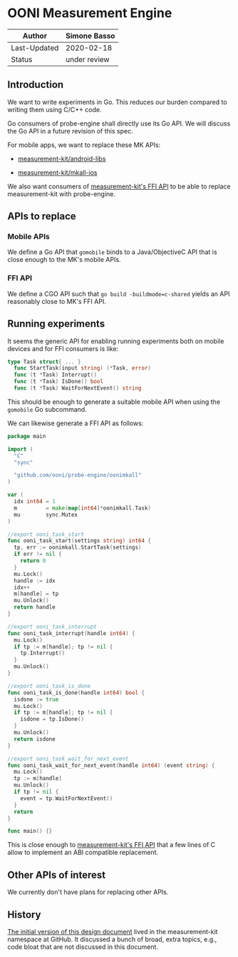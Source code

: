 # OONI Measurement Engine

| Author       | Simone Basso |
|--------------|--------------|
| Last-Updated | 2020-02-18   |
| Status       | under review |

## Introduction

We want to write experiments in Go. This reduces our burden
compared to writing them using C/C++ code.

Go consumers of probe-engine shall directly use its Go API. We
will discuss the Go API in a future revision of this spec.

For mobile apps, we want to replace these MK APIs:

- [measurement-kit/android-libs](https://github.com/measurement-kit/android-libs)

- [measurement-kit/mkall-ios](https://github.com/measurement-kit/mkall-ios)

We also want consumers of [measurement-kit's FFI API](https://git.io/Jv4Rv)
to be able to replace measurement-kit with probe-engine.

## APIs to replace

### Mobile APIs

We define a Go API that `gomobile` binds to a Java/ObjectiveC
API that is close enough to the MK's mobile APIs.

### FFI API

We define a CGO API such that `go build -buildmode=c-shared`
yields an API reasonably close to MK's FFI API.

## Running experiments

It seems the generic API for enabling running experiments both on
mobile devices and for FFI consumers is like:

```Go
type Task struct{ ... }
  func StartTask(input string) (*Task, error)
  func (t *Task) Interrupt()
  func (t *Task) IsDone() bool
  func (t *Task) WaitForNextEvent() string
```

This should be enough to generate a suitable mobile API when
using the `gomobile` Go subcommand.

We can likewise generate a FFI API as follows:

```Go
package main

import (
  "C"
  "sync"

  "github.com/ooni/probe-engine/oonimkall"
)

var (
  idx int64 = 1
  m         = make(map[int64]*oonimkall.Task)
  mu        sync.Mutex
)

//export ooni_task_start
func ooni_task_start(settings string) int64 {
  tp, err := oonimkall.StartTask(settings)
  if err != nil {
    return 0
  }
  mu.Lock()
  handle := idx
  idx++
  m[handle] = tp
  mu.Unlock()
  return handle
}

//export ooni_task_interrupt
func ooni_task_interrupt(handle int64) {
  mu.Lock()
  if tp := m[handle]; tp != nil {
    tp.Interrupt()
  }
  mu.Unlock()
}

//export ooni_task_is_done
func ooni_task_is_done(handle int64) bool {
  isdone := true
  mu.Lock()
  if tp := m[handle]; tp != nil {
    isdone = tp.IsDone()
  }
  mu.Unlock()
  return isdone
}

//export ooni_task_wait_for_next_event
func ooni_task_wait_for_next_event(handle int64) (event string) {
  mu.Lock()
  tp := m[handle]
  mu.Unlock()
  if tp != nil {
    event = tp.WaitForNextEvent()
  }
  return
}

func main() {}
```

This is close enough to [measurement-kit's FFI API](https://git.io/Jv4Rv) that
a few lines of C allow to implement an ABI compatible replacement.

## Other APIs of interest

We currently don't have plans for replacing other APIs.

## History

[The initial version of this design document](
https://github.com/measurement-kit/engine/blob/master/DESIGN.md)
lived in the measurement-kit namespace at GitHub. It discussed
a bunch of broad, extra topics, e.g., code bloat that are not
discussed in this document.
